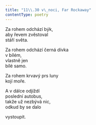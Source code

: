 ```yaml
---
title: "11\\.30 v\_noci, Far Rockaway"
contentType: poetry
---
```


<section>

Za rohem odchází býk,  
aby řevem zvěstoval  
stáří světa.

</section>

<section>

Za rohem odchází černá dívka  
v bílém,  
vlastně jen  
bílé samo.

</section>

<section>

Za rohem krvavý prs luny  
kojí moře.

</section>

<section>

A v dálce odjíždí  
poslední autobus,  
takže už nezbývá nic,  
odkud by se dalo

</section>

<section>

vystoupit.

</section>
